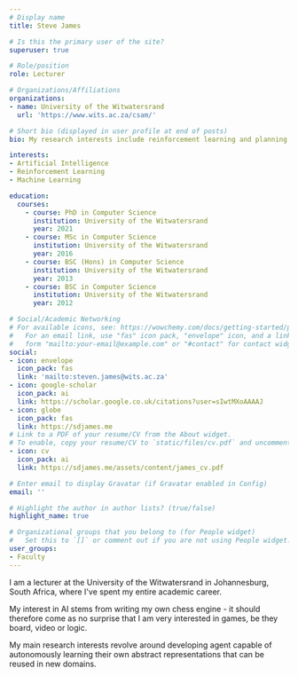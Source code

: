 ```yaml
---
# Display name
title: Steve James

# Is this the primary user of the site?
superuser: true

# Role/position
role: Lecturer

# Organizations/Affiliations
organizations:
- name: University of the Witwatersrand
  url: 'https://www.wits.ac.za/csam/'

# Short bio (displayed in user profile at end of posts)
bio: My research interests include reinforcement learning and planning.

interests:
- Artificial Intelligence
- Reinforcement Learning
- Machine Learning

education:
  courses:
    - course: PhD in Computer Science
      institution: University of the Witwatersrand
      year: 2021
    - course: MSc in Computer Science
      institution: University of the Witwatersrand
      year: 2016
    - course: BSC (Hons) in Computer Science
      institution: University of the Witwatersrand
      year: 2013
    - course: BSC in Computer Science
      institution: University of the Witwatersrand
      year: 2012

# Social/Academic Networking
# For available icons, see: https://wowchemy.com/docs/getting-started/page-builder/#icons
#   For an email link, use "fas" icon pack, "envelope" icon, and a link in the
#   form "mailto:your-email@example.com" or "#contact" for contact widget.
social:
- icon: envelope
  icon_pack: fas
  link: 'mailto:steven.james@wits.ac.za'
- icon: google-scholar
  icon_pack: ai
  link: https://scholar.google.co.uk/citations?user=sIwtMXoAAAAJ
- icon: globe
  icon_pack: fas
  link: https://sdjames.me
# Link to a PDF of your resume/CV from the About widget.
# To enable, copy your resume/CV to `static/files/cv.pdf` and uncomment the lines below.
- icon: cv
  icon_pack: ai
  link: https://sdjames.me/assets/content/james_cv.pdf

# Enter email to display Gravatar (if Gravatar enabled in Config)
email: ''

# Highlight the author in author lists? (true/false)
highlight_name: true

# Organizational groups that you belong to (for People widget)
#   Set this to `[]` or comment out if you are not using People widget.
user_groups:
- Faculty
---
```


I am a lecturer at the University of the Witwatersrand in Johannesburg, South Africa, where I've spent my entire academic career. 

My interest in AI stems from writing my own chess engine - it should therefore come as no surprise that I am very interested in games, be they board, video or logic. 

My main research interests revolve around developing agent capable of autonomously learning their own abstract representations that can be reused in new domains.  
